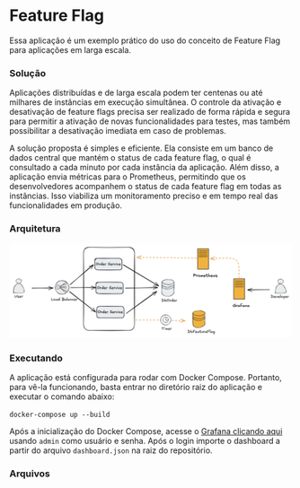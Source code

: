 # Feature Flag
Essa aplicação é um exemplo prático do uso do conceito de Feature Flag para aplicações em larga escala.

### Solução
Aplicações distribuídas e de larga escala podem ter centenas ou até milhares de instâncias em execução simultânea. O controle da ativação e desativação de feature flags precisa ser realizado de forma rápida e segura para permitir a ativação de novas funcionalidades para testes, mas também possibilitar a desativação imediata em caso de problemas.

A solução proposta é simples e eficiente. Ela consiste em um banco de dados central que mantém o status de cada feature flag, o qual é consultado a cada minuto por cada instância da aplicação. Além disso, a aplicação envia métricas para o Prometheus, permitindo que os desenvolvedores acompanhem o status de cada feature flag em todas as instâncias. Isso viabiliza um monitoramento preciso e em tempo real das funcionalidades em produção.
### Arquitetura
![Architecture](documentation/images/architecture.png)

### Executando
A aplicação está configurada para rodar com Docker Compose. Portanto, para vê-la funcionando, basta entrar no diretório raiz do aplicação e executar o comando abaixo:

`
docker-compose up --build
`

Após a inicialização do Docker Compose, acesse o [Grafana clicando aqui](http://localhost:3000) usando `admin` como usuário e senha. Após o login importe o dashboard a partir do arquivo `dashboard.json` na raiz do repositório.



### Arquivos